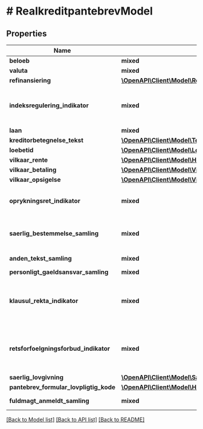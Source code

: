 # # RealkreditpantebrevModel

## Properties

Name | Type | Description | Notes
------------ | ------------- | ------------- | -------------
**beloeb** | **mixed** | Hovedstolen for et lån. |
**valuta** | **mixed** | ISO 4217 valutakode. | [optional]
**refinansiering** | [**\OpenAPI\Client\Model\RefinansieringModel**](RefinansieringModel.md) |  | [optional]
**indeksregulering_indikator** | **mixed** | Angiver om hovedstol og restgaeld paa en haeftelse er indeksreguleret og svarer til saerlige laanevilkaar for indeksregulering. |
**laan** | **mixed** | Lån indeholdt i pantebrev |
**kreditorbetegnelse_tekst** | [**\OpenAPI\Client\Model\TekstGruppeNestedModel**](TekstGruppeNestedModel.md) |  | [optional]
**loebetid** | [**\OpenAPI\Client\Model\LoebetidModel**](LoebetidModel.md) |  | [optional]
**vilkaar_rente** | [**\OpenAPI\Client\Model\HaeftelseVilkaarRenteModel**](HaeftelseVilkaarRenteModel.md) |  | [optional]
**vilkaar_betaling** | [**\OpenAPI\Client\Model\VilkaarBetalingModel**](VilkaarBetalingModel.md) |  | [optional]
**vilkaar_opsigelse** | [**\OpenAPI\Client\Model\VilkaarOpsigelseModel**](VilkaarOpsigelseModel.md) |  | [optional]
**oprykningsret_indikator** | **mixed** | True angiver at haeftelsen er med oprykningsret. False angiver at automatisk oprykningsret er fravalgt. |
**saerlig_bestemmelse_samling** | **mixed** | Samling af saerlige bestemmelser og individuelle vilkaar som anvendes i haeftelser | [optional]
**anden_tekst_samling** | **mixed** | Samling af anden tekst som anvendes i haeftelser | [optional]
**personligt_gaeldsansvar_samling** | **mixed** | PersonligtGaeldsansvarSamling | [optional]
**klausul_rekta_indikator** | **mixed** | Angiver om hæftelsen har eller ikke har rektaklausul. True angiver at haeftelsen har rektaklausul. False angiver at haeftelsen ikke har rektaklausul. |
**retsforfoelgningsforbud_indikator** | **mixed** | Angiver om der er forbud mod retsforfølgning i forbindelse med hæftelsen. Resulterer i teksten Dette pantebrev kan ikke gøres til genstand for individuel retsforfølgning. |
**saerlig_lovgivning** | [**\OpenAPI\Client\Model\SaerligLovgivningModel**](SaerligLovgivningModel.md) |  | [optional]
**pantebrev_formular_lovpligtig_kode** | [**\OpenAPI\Client\Model\HaeftelsePantebrevFormularLovpligtigKodeEnum**](HaeftelsePantebrevFormularLovpligtigKodeEnum.md) |  | [optional]
**fuldmagt_anmeldt_samling** | **mixed** | Samling af anmeldte fuldmagter. | [optional]

[[Back to Model list]](../../README.md#models) [[Back to API list]](../../README.md#endpoints) [[Back to README]](../../README.md)
